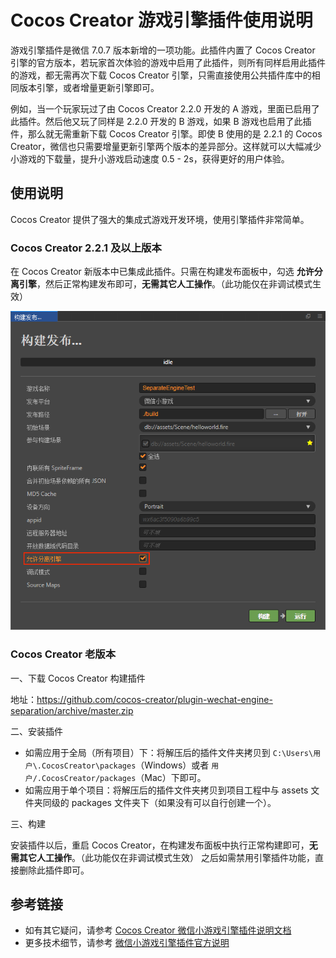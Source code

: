 # Cocos Creator 游戏引擎插件使用说明

游戏引擎插件是微信 7.0.7 版本新增的一项功能。此插件内置了 Cocos Creator 引擎的官方版本，若玩家首次体验的游戏中启用了此插件，则所有同样启用此插件的游戏，都无需再次下载 Cocos Creator 引擎，只需直接使用公共插件库中的相同版本引擎，或者增量更新引擎即可。

例如，当一个玩家玩过了由 Cocos Creator 2.2.0 开发的 A 游戏，里面已启用了此插件。然后他又玩了同样是 2.2.0 开发的 B 游戏，如果 B 游戏也启用了此插件，那么就无需重新下载 Cocos Creator 引擎。即使 B 使用的是 2.2.1 的 Cocos Creator，微信也只需要增量更新引擎两个版本的差异部分。这样就可以大幅减少小游戏的下载量，提升小游戏启动速度 0.5 - 2s，获得更好的用户体验。

## 使用说明

Cocos Creator 提供了强大的集成式游戏开发环境，使用引擎插件非常简单。

### Cocos Creator 2.2.1 及以上版本

在 Cocos Creator 新版本中已集成此插件。只需在构建发布面板中，勾选 **允许分离引擎**，然后正常构建发布即可，**无需其它人工操作**。（此功能仅在非调试模式生效）

![build](build.png)

### Cocos Creator 老版本

一、下载 Cocos Creator 构建插件

地址：https://github.com/cocos-creator/plugin-wechat-engine-separation/archive/master.zip

二、安装插件

* 如需应用于全局（所有项目）下：将解压后的插件文件夹拷贝到 `C:\Users\用户\.CocosCreator\packages`（Windows）或者 `用户/.CocosCreator/packages`（Mac）下即可。
* 如需应用于单个项目：将解压后的插件文件夹拷贝到项目工程中与 assets 文件夹同级的 packages 文件夹下（如果没有可以自行创建一个）。

三、构建

安装插件以后，重启 Cocos Creator，在构建发布面板中执行正常构建即可，**无需其它人工操作**。（此功能仅在非调试模式生效）
之后如需禁用引擎插件功能，直接删除此插件即可。

## 参考链接

 - 如有其它疑问，请参考 [Cocos Creator 微信小游戏引擎插件说明文档](https://github.com/cocos-creator/creator-docs/tree/v2.1/zh/publish/wechatgame_separate_engine.md)
 - 更多技术细节，请参考 [微信小游戏引擎插件官方说明](https://developers.weixin.qq.com/minigame/dev/guide/base-ability/game-engine-plugin.html)
